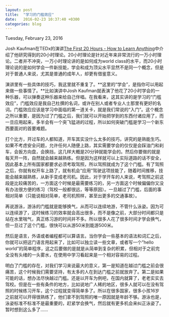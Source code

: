 ```yaml
---
layout: post
title:  "学习的门槛效应"
date:   2016-02-23 10:37:40 +0300
categories: blog
---
```

Tuesday, February 23, 2016

Josh Kaufman在TEDx的演讲[The First 20 Hours - How to Learn Anything](http://tedxtalks.ted.com/video/The-First-20-Hours-How-to-Learn)中介绍了他研究得到的20小时理论。20小时理论是针对近年来非常流行的一万小时理论。二者并不冲突，一万小时理论讲的是如何成为world class的水平，而20小时理论说的是如何学会一件新技能，学会和成为顶尖水平显然不是同一个概念，但是对于普通人来说，尤其是普通的成年人，却更有借鉴意义。

演讲里有一些具体的技巧，我这里就不重复了。**这里的“学会”，是指你可以用起来做一些事情了。**比如演讲中Josh Kaufman就表演了他花了20小时学会的一种乐器，可以弹奏这种乐器来给自己伴唱。在我看来，这其实讲的是学习的“门槛效应”，门槛效应是我自己杜撰的名词，或许在别人或者专业人士那里有更好的名词。门槛效应应该是学习中面临的第一道关卡，就是我们常说的“入门”。这个概念之所以重要，是因为过了门槛之后，我们就可以开始把学到的东西付诸应用了，而一旦应用起来，多半会有一个突飞猛进的过程，所以如何突破门槛是学习一个新东西要面对的首要难题。

打个比方，开过车的人都知道，开车其实没什么太多的技巧，讲究的是熟能生巧。如果不考虑安全问题，允许任何人随便上路，其实需要学会的仅仅是会踩油门和刹车，会扳方向盘，会换挡，这几样大概是20分钟就能学会的。然后你要做的就是每天开一阵，自然就会越来越熟练。但是因为这样就可以上实际道路的话不安全，因此基本上所有国家都要求必须考取驾照，所以驾照就成为了这个门槛。有了驾照之后，你就有权开车上路了，就有机会“应用”驾驶这项技能了，随着时间推移，技能会越来越熟练，从新手变成老司机。因此，对于学开车的人来说，考驾照之前这段是比较痛苦的，一方面这个时候是最需要练习的，另一方面这个时候偏偏你又没有办法很方便的练习（驾校一般都很远，等等原因）。一旦越过了门槛，后面的事相对简单（只能说相对简单，老司机照样，甚至出更多的交通事故）。

再说游泳，游泳的门槛就是能够换气，从而可以连续地游，不管什么泳姿。因为可以连续游了，这时候练习的效率就会高出很多，而不是像之前，大部分时间都只是站在水里喘气，真正练习游的时间并不多。所以很多人花了很多时间才学会换气，但一旦过了这个门槛，很快可以从游50米到能游500米。

然后是语言，外语或者编程都可以算语言。当你学会一些基本的语法和词汇之后，你就可以把这门语言用起来了，比如可以独立读一些文章，或者写一个”hello world”的简单程序，这之后要做的是就是从简单到复杂的积累，但相对于之前完全没有头绪的一头雾水，在使用中学习看起来是一个相对容易的过程。

明白了门槛的存在，对我们学习来说最大的意义，第一是知道在越过门槛之前会很痛苦，这个时候我们需要坚持，有太多的人在到达门槛之前就放弃了。第二是如果可能的话，想办法尽快越过门槛。还是以开车为例吧，在国内就算了，老老实实去驾校。但是在一些有条件的地方，比如说地广人稀的地区，很多人就可以在没有驾照的时候练习开车，这个过程就变得简单多了。所以在很多国家，很多小孩16岁之前就可以开得很熟练了，他们拿不到驾照的唯一原因就是年龄不够。游泳也是，泳姿标准不标准不是最重要的，赶紧学会换气，然后就有更多机会来纠正泳姿了。暂时想到这么多了……
